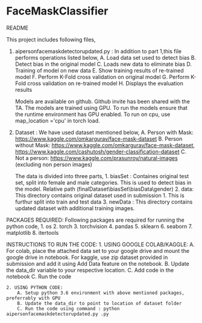 # FaceMaskClassifier
README

This project includes following files,
1. aipersonfacemaskdetectorupdated.py :  In addition to part 1,this file performs operations listed below,
								A. Load data set used to detect bias
								B. Detect bias in the original model
								C. Loads new data to eliminate bias
								D. Training of model on new data
								E. Show training results of re-trained model
								F. Perform K-Fold cross validation on original model
								G. Perform K-Fold cross validation on re-trained model
								H. Displays the evaluation results
								

   Models are available on github. Github invite has been shared with the TA. The models are trained using GPU. To run the models ensure that the runtime environment has GPU enabled. To run on cpu, use map_location ='cpu' in torch load.

2. Dataset : We have used dataset mentioned below,
				A. Person with Mask: https://www.kaggle.com/omkargurav/face-mask-dataset
				B. Person without Mask: https://www.kaggle.com/omkargurav/face-mask-dataset, https://www.kaggle.com/cashutosh/gender-classification-dataset
				C. Not a person: https://www.kaggle.com/prasunroy/natural-images (excluding non person images)
	
	The data is divided into three parts,
		1. biasSet : Containes original test set, split into female and male categories. This is used to detect bias in the model. Relative path (finalDataset\biasSet\biasData\gender\)
		2. data: This directory contains original dataset used in submission 1. This is furthur split into train and test data
		3. newData : This directory contains updated dataset with additional training images.
	

PACKAGES REQUIRED: Following packages are required for running the python code,
					1. os
					2. torch
					3. torchvision
					4. pandas 
					5. sklearn
					6. seaborn
					7. matplotlib
					8. itertools

INSTRUCTIONS TO RUN THE CODE:
	1. USING GOOGLE COLAB/KAGGLE:
		A. For colab, place the attached data set to your google drive and mount the google drive in notebook. For kaggle, use zip dataset provided in submission and add it using Add Data feature on the notebook.
		B. Update the data_dir variable to your respective location.
		C. Add code in the notebook
		C. Run the code
	
	2. USING PYTHON CODE:
		A. Setup python 3.6 environment with above mentioned packages, preferrably with GPU
		B. Update the data_dir to point to location of dataset folder
		C. Run the code using command : python aipersonfacemaskdetectorupdated.py .py
		


